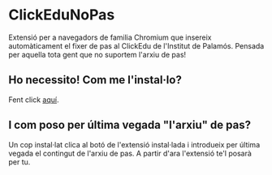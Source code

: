 # ClickEduNoPas

Extensió per a navegadors de familia Chromium que insereix automàticament el fixer de pas al ClickEdu de l'Institut de Palamós. Pensada per aquella tota gent que no suportem l'arxiu de pas!

## Ho necessito! Com me l'instal·lo?
Fent click [aquí](https://chromewebstore.google.com/detail/clickedunopas/fiphpbkbalgfpgdnblppmpbfdbbcancf).

## I com poso per última vegada "l'arxiu" de pas?
Un cop instal·lat clica al botó de l'extensió instal·lada i introdueix per última vegada el contingut de l'arxiu de pas. A partir d'ara l'extensió te'l posarà per tu.

